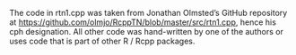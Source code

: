 The code in rtn1.cpp was taken from Jonathan Olmsted’s GitHub repository at https://github.com/olmjo/RcppTN/blob/master/src/rtn1.cpp, hence his cph designation.  All other code was hand-written by one of the authors or uses code that is part of other R / Rcpp packages.

